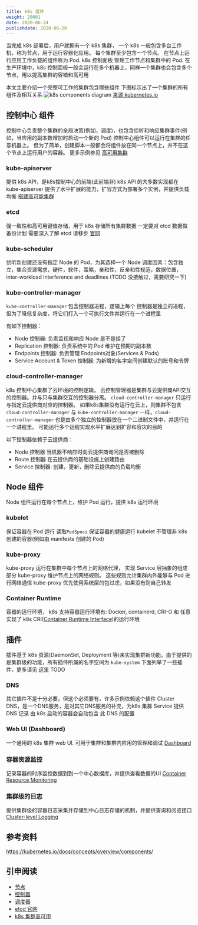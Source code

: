 ```yaml
---
title: k8s 组件
weight: 20001
date: 2020-06-24
publishdate: 2020-06-28
---
```

当完成 k8s 部署后，用户就拥有一个 k8s 集群， 一个 k8s 一般包含多台工作机，称为节点，用于运行容器化应用。 每个集群至少包含一个节点。
在节点上运行应用工作负载的组件称为 Pod. k8s 控制面板 管理工作节点和集群中的 Pod. 在生产环境中，k8s 控制面板一般会运行在多个机器上，同样一个集群也会包含多个节点，用以提高集群的容错和高可用

本文主要介绍一个完整可工作的集群包含哪些组件
下图标示出了一个集群的所有组件及相互关系
![k8s components diagram](https://d33wubrfki0l68.cloudfront.net/7016517375d10c702489167e704dcb99e570df85/7bb53/images/docs/components-of-kubernetes.png) [来源 kubernetes.io](https://kubernetes.io/docs/concepts/overview/components/)


## 控制中心 组件

控制中心负责整个集群的全局决策(例如，调度)，也包含侦听和响应集群事件(例如，当应用的副本数增加时启动一个新的 Pod)
控制中心组件可以运行在集群的任意机器上。 但为了简单，创建脚本一般都会将组件放在同一个节点上，并不在这个节点上运行用户的容器。 更多示例参见
[高可用集群](TODO)


### kube-apiserver

提供 k8s API，是k8s控制中心的前端(此前端非)
k8s API 的大多数实现都在 kube-apiserver
提供了水平扩展的能力，扩容方式为部署多个实例，并提供负载均衡 [搭建高可能集群](TODO)

### etcd

强一致性和高可用键值存储，用于 k8s 存储所有集群数据
一定要对 etcd 数据做备份计划
需要深入了解 etcd 请移步 [官网](https://etcd.io/docs/)

### kube-scheduler

侦听新创建还没有指定 Node 的 Pod，为其选择一个 Node
调度因素：包含独立，集合资源需求，硬件，软件，策略，亲和性，反亲和性规范，数据位置，inter-workload interference and deadlines (TODO 没接触过，需要研究一下)

### kube-controller-manager

`kube-controller-manager` 包含控制器进程，逻辑上每个 控制器是独立的进程，但为了降低复杂度，将它们打入一个可执行文件并运行在一个进程里

有如下控制器：
- Node 控制器: 负责监视和响应 Node 是不是挂了
- Replication 控制器: 负责系统中的 Pod 维护在预期的副本数
- Endpoints 控制器: 负责管理 Endpoints对象(Services & Pods)
- Service Account & Token 控制器: 为新增的名字空间创建默认的账号和令牌


### cloud-controller-manager

k8s 控制中心集群了云环境的控制逻辑。 云控制管理器是集群与云提供商API交互的控制器。并与只与集群交互的控制器分离。
`cloud-controller-manager` 只运行与指定云提供商对应的控制器。 如果k8s集群没有运行在云上，则集群不包含 `cloud-controller-manager`
与 `kube-controller-manager` 一样，`cloud-controller-manager` 也是由多个独立的控制器放在一个二进制文件中，并运行在一个进程里。 可能运行多个运程实现水平扩展达到扩容和容灾的目的

以下控制器依赖于云提供商：
- Node 控制器 当机器不响应时向云提供商询问是否被删除
- Route 控制器 在云提供商的基础设施上创建路由
- Service 控制器: 创建，更新，删除云提供商的负载均衡


## Node 组件

  Node 组件运行在每个节点上，维护 Pod 运行，提供 k8s 运行环境

### kubelet

  保证容器在 Pod 运行
  读取`PodSpecs` 保证容器的健康运行
  kubelet 不管理非 k8s 创建的容器(例如由 manifests 创建的 Pod)

### kube-proxy

  kube-proxy 运行在集群中每个节点上的网络代理， 实现 Service 层抽象的组成部分
  kube-proxy 维护节点上的网络规则。 这些规则允计集群内外能够与 Pod 进行网络通信
  kube-proxy 优先使用系统层的包过虑，如果没有则自己转发

### Container Runtime

  容器的运行环境，
  k8s 支持容器运行环境有: Docker, containerd, CRI-O 和 任意实现了 k8s CRI([Container Runtime Interface](https://github.com/kubernetes/community/blob/master/contributors/devel/sig-node/container-runtime-interface.md))的运行环境


## 插件

  插件基于 k8s 资源(DaemonSet, Deployment 等)来实现集群新功能。由于提供的是集群级的功能，所有插件所属的名字空间为 `kube-system`
  下面列举了一些插件，更多请见 [这里](https://kubernetes.io/docs/concepts/cluster-administration/addons/)
  TODO

### DNS

  其它插件不是十分必要，但这个必须要有，许多示例依赖这个插件
  Cluster DNS，是一个DNS服务，是对其它DNS服务的补充，为k8s 集群 Service 提供 DNS 记录
  由 k8s 启动的容器会自动包含 此 DNS 的配置

### Web UI (Dashboard)

  一个通用的 k8s 集群 web UI. 可用于集群和集群内应用的管理和调试
  [Dashboard](https://kubernetes.io/docs/tasks/access-application-cluster/web-ui-dashboard/)

### 容器资源监控

  记录容器的时序监控数据到到一个中心数据库，并提供查看数据的UI
  [Container Resource Monitoring](https://kubernetes.io/docs/tasks/debug-application-cluster/resource-usage-monitoring/)

### 集群级的日志

  提供集群级的容器日志采集并存储到中心日志存储的机制，并提供查询和阅览接口
  [Cluster-level Logging](https://kubernetes.io/docs/concepts/cluster-administration/logging/)

## 参考资料

https://kubernetes.io/docs/concepts/overview/components/

## 引申阅读

- [节点](https://kubernetes.io/docs/concepts/architecture/nodes/)
- [控制器](https://kubernetes.io/docs/concepts/architecture/controller/)
- [调度器](https://kubernetes.io/docs/concepts/scheduling-eviction/kube-scheduler/)
- [etcd 官网](https://etcd.io/docs/)
- [k8s 集群高可用](https://kubernetes.io/docs/admin/high-availability/)
